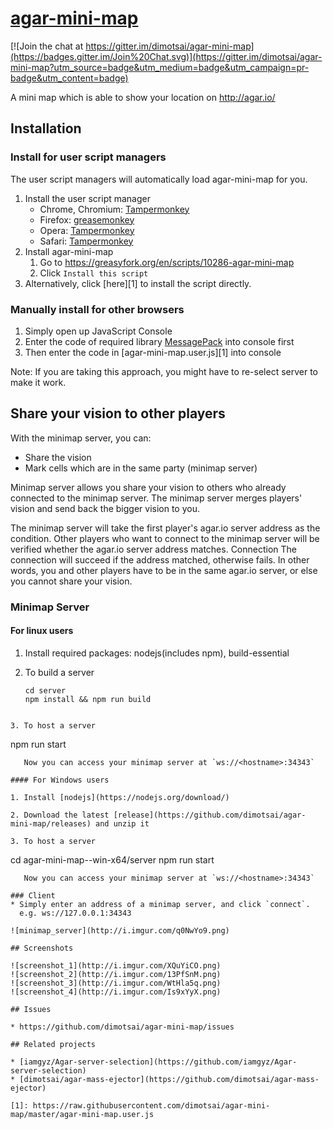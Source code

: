 # [agar-mini-map](https://github.com/dimotsai/agar-mini-map)

[![Join the chat at https://gitter.im/dimotsai/agar-mini-map](https://badges.gitter.im/Join%20Chat.svg)](https://gitter.im/dimotsai/agar-mini-map?utm_source=badge&utm_medium=badge&utm_campaign=pr-badge&utm_content=badge)

A mini map which is able to show your location on http://agar.io/

## Installation

### Install for user script managers

The user script managers will automatically load agar-mini-map for you.

1. Install the user script manager
    * Chrome, Chromium: [Tampermonkey](https://chrome.google.com/webstore/detail/tampermonkey/dhdgffkkebhmkfjojejmpbldmpobfkfo)
    * Firefox: [greasemonkey](https://addons.mozilla.org/zh-TW/firefox/addon/greasemonkey/)
    * Opera: [Tampermonkey](https://addons.opera.com/zh-tw/extensions/details/tampermonkey-beta/?display=en)
    * Safari: [Tampermonkey](https://tampermonkey.net)
2. Install agar-mini-map
    1. Go to https://greasyfork.org/en/scripts/10286-agar-mini-map
    2. Click `Install this script`
3. Alternatively, click [here][1] to install the script directly.



### Manually install for other browsers

1. Simply open up JavaScript Console
2. Enter the code of required library [MessagePack](http://cdn.jsdelivr.net/msgpack/1.05/msgpack.js) into console first
3. Then enter the code in [agar-mini-map.user.js][1] into console

Note: If you are taking this approach, you might have to re-select server to make it work.

## Share your vision to other players

With the minimap server, you can:
* Share the vision
* Mark cells which are in the same party (minimap server)

Minimap server allows you share your vision to others who already connected to the minimap server. The minimap server merges players' vision and send back the bigger vision to you.

The minimap server will take the first player's agar.io server address as the condition. Other players who want to connect to the minimap server will be verified whether the agar.io server address matches. Connection  The connection will succeed if the address matched, otherwise fails. In other words, you and other players have to be in the same agar.io server, or else you cannot share your vision.

### Minimap Server

#### For linux users

1. Install required packages: nodejs(includes npm), build-essential

2. To build a server
   ```
   cd server
   npm install && npm run build
```

3. To host a server
   ```
   npm run start
```
   Now you can access your minimap server at `ws://<hostname>:34343`

#### For Windows users

1. Install [nodejs](https://nodejs.org/download/)

2. Download the latest [release](https://github.com/dimotsai/agar-mini-map/releases) and unzip it

3. To host a server
   ```
   cd agar-mini-map-<version>-win-x64/server
   npm run start
```
   Now you can access your minimap server at `ws://<hostname>:34343`

### Client
* Simply enter an address of a minimap server, and click `connect`.
  e.g. ws://127.0.0.1:34343

![minimap_server](http://i.imgur.com/q0NwYo9.png)

## Screenshots

![screenshot_1](http://i.imgur.com/XQuYiCO.png)
![screenshot_2](http://i.imgur.com/13PfSnM.png)
![screenshot_3](http://i.imgur.com/WtHla5q.png)
![screenshot_4](http://i.imgur.com/Is9xYyX.png)

## Issues

* https://github.com/dimotsai/agar-mini-map/issues

## Related projects

* [iamgyz/Agar-server-selection](https://github.com/iamgyz/Agar-server-selection)
* [dimotsai/agar-mass-ejector](https://github.com/dimotsai/agar-mass-ejector)

[1]: https://raw.githubusercontent.com/dimotsai/agar-mini-map/master/agar-mini-map.user.js
